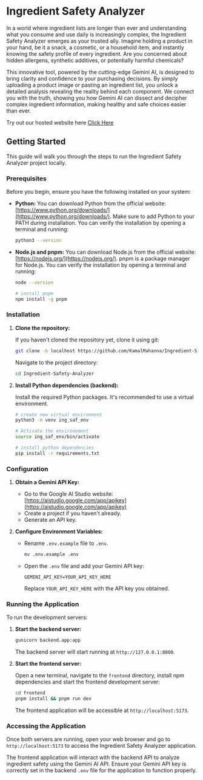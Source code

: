 # Ingredient Safety Analyzer

In a world where ingredient lists are longer than ever and understanding what you consume and use daily is increasingly complex, the Ingredient Safety Analyzer emerges as your trusted ally.  Imagine holding a product in your hand, be it a snack, a cosmetic, or a household item, and instantly knowing the safety profile of every ingredient. Are you concerned about hidden allergens, synthetic additives, or potentially harmful chemicals?

This innovative tool, powered by the cutting-edge Gemini AI, is designed to bring clarity and confidence to your purchasing decisions. By simply uploading a product image or pasting an ingredient list, you unlock a detailed analysis revealing the reality behind each component.  We connect you with the truth, showing you how Gemini AI can dissect and decipher complex ingredient information, making healthy and safe choices easier than ever.

Try out our hosted website here [Click Here](https://example.com)

## Getting Started

This guide will walk you through the steps to run the Ingredient Safety Analyzer project locally.

### Prerequisites

Before you begin, ensure you have the following installed on your system:

* **Python:**  You can download Python from the official website: [https://www.python.org/downloads/](https://www.python.org/downloads/). Make sure to add Python to your PATH during installation. You can verify the installation by opening a terminal and running:

  ```bash
  python3 --version
  ```
* **Node.js and pnpm:** You can download Node.js from the official website: [https://nodejs.org/](https://nodejs.org/). pnpm is a package manager for Node.js. You can verify the installation by opening a terminal and running:

  ```bash
  node --version

  # install pnpm
  npm install -g pnpm
  ```

### Installation

1. **Clone the repository:**

   If you haven't cloned the repository yet, clone it using git:

   ```bash
   git clone -b localhost https://github.com/KamalMahanna/Ingredient-Safety-Analyzer
   ```

   Navigate to the project directory:

   ```bash
   cd Ingredient-Safety-Analyzer
   ```
2. **Install Python dependencies (backend):**

   Install the required Python packages. It's recommended to use a virtual environment.

   ```bash
   # create new virtual environment
   python3 -m venv ing_saf_env

   # Activate the environement
   source ing_saf_env/bin/activate

   # install python dependencies
   pip install -r requirements.txt
   ```

### Configuration

1. **Obtain a Gemini API Key:**

   * Go to the Google AI Studio website: [https://aistudio.google.com/app/apikey](https://aistudio.google.com/app/apikey)
   * Create a project if you haven't already.
   * Generate an API key.
2. **Configure Environment Variables:**

   * Rename `.env.example` file to `.env`.

     ```bash
     mv .env.example .env
     ```
   * Open the `.env` file and add your Gemini API key:

     ```
     GEMINI_API_KEY=YOUR_API_KEY_HERE
     ```

     Replace `YOUR_API_KEY_HERE` with the API key you obtained.

### Running the Application

To run the development servers:

1. **Start the backend server:**

   ```bash
   gunicorn backend.app:app
   ```

   The backend server will start running at `http://127.0.0.1:8000`.
2. **Start the frontend server:**

   Open a new terminal, navigate to the `frontend` directory, install npm dependencies and start the frontend development server:

   ```bash
   cd frontend
   pnpm install && pnpm run dev
   ```

   The frontend application will be accessible at `http://localhost:5173`.

### Accessing the Application

Once both servers are running, open your web browser and go to `http://localhost:5173` to access the Ingredient Safety Analyzer application.

The frontend application will interact with the backend API to analyze ingredient safety using the Gemini AI API. Ensure your Gemini API key is correctly set in the backend `.env` file for the application to function properly.
